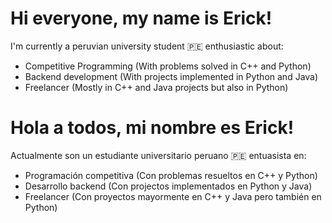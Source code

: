 # Hi everyone, my name is Erick!
I'm currently a peruvian university student 🇵🇪 enthusiastic about:

- Competitive Programming (With problems solved in C++ and Python)
- Backend development (With projects implemented in Python and Java)
- Freelancer (Mostly in C++ and Java projects but also in Python)


# Hola a todos, mi nombre es Erick!
Actualmente son un estudiante universitario peruano 🇵🇪 entuasista en:
- Programación competitiva (Con problemas resueltos en C++ y Python)
- Desarrollo backend (Con projectos implementados en Python y Java)
- Freelancer (Con proyectos mayormente en C++ y Java pero también en Python)

<!---
erick-hualla-code/erick-hualla-code is a ✨ special ✨ repository because its `README.md` (this file) appears on your GitHub profile.
You can click the Preview link to take a look at your changes.
--->
